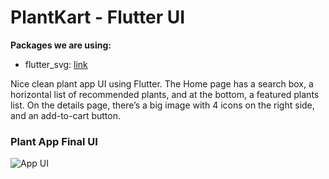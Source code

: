 # PlantKart - Flutter UI

**Packages we are using:**

- flutter_svg: [link](https://pub.dev/packages/flutter_svg)

Nice clean plant app UI using Flutter. The Home page has a search box, a horizontal list of recommended plants, and at the bottom, a featured plants list. On the details page, there’s a big image with 4 icons on the right side, and an add-to-cart button.

### Plant App Final UI

![App UI](/plant.png)
